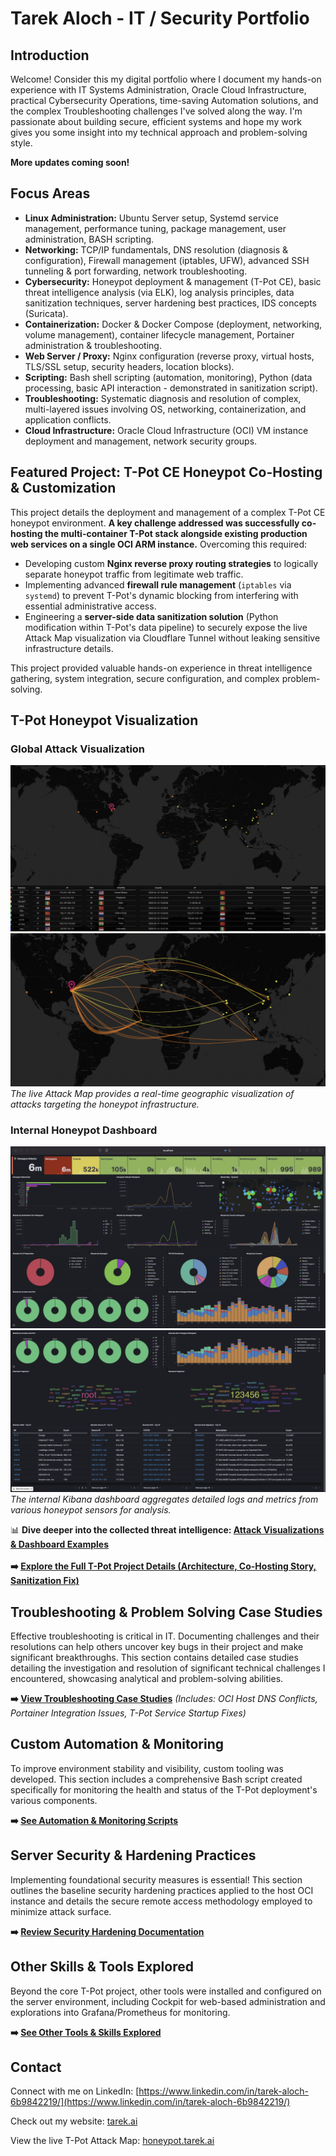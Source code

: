 # Tarek Aloch - IT / Security Portfolio

## Introduction


Welcome! Consider this my digital portfolio where I document my hands-on experience with IT Systems Administration, Oracle Cloud Infrastructure, practical Cybersecurity Operations, time-saving Automation solutions, and the complex Troubleshooting challenges I've solved along the way. I'm passionate about building secure, efficient systems and hope my work gives you some insight into my technical approach and problem-solving style.

**More updates coming soon!** 

## Focus Areas 

*   **Linux Administration:** Ubuntu Server setup, Systemd service management, performance tuning, package management, user administration, BASH scripting.
*   **Networking:** TCP/IP fundamentals, DNS resolution (diagnosis & configuration), Firewall management (iptables, UFW), advanced SSH tunneling & port forwarding, network troubleshooting.
*   **Cybersecurity:** Honeypot deployment & management (T-Pot CE), basic threat intelligence analysis (via ELK), log analysis principles, data sanitization techniques, server hardening best practices, IDS concepts (Suricata).
*   **Containerization:** Docker & Docker Compose (deployment, networking, volume management), container lifecycle management, Portainer administration & troubleshooting.
*   **Web Server / Proxy:** Nginx configuration (reverse proxy, virtual hosts, TLS/SSL setup, security headers, location blocks).
*   **Scripting:** Bash shell scripting (automation, monitoring), Python (data processing, basic API interaction - demonstrated in sanitization script).
*   **Troubleshooting:** Systematic diagnosis and resolution of complex, multi-layered issues involving OS, networking, containerization, and application conflicts.
*   **Cloud Infrastructure:** Oracle Cloud Infrastructure (OCI) VM instance deployment and management, network security groups.

## Featured Project: T-Pot CE Honeypot Co-Hosting & Customization

This project details the deployment and management of a complex T-Pot CE honeypot environment. **A key challenge addressed was successfully co-hosting the multi-container T-Pot stack alongside existing production web services on a single OCI ARM instance.** Overcoming this required:

*   Developing custom **Nginx reverse proxy routing strategies** to logically separate honeypot traffic from legitimate web traffic.
*   Implementing advanced **firewall rule management** (`iptables` via `systemd`) to prevent T-Pot's dynamic blocking from interfering with essential administrative access.
*   Engineering a **server-side data sanitization solution** (Python modification within T-Pot's data pipeline) to securely expose the live Attack Map visualization via Cloudflare Tunnel without leaking sensitive infrastructure details.

This project provided valuable hands-on experience in threat intelligence gathering, system integration, secure configuration, and complex problem-solving.

## T-Pot Honeypot Visualization

### Global Attack Visualization
![T-Pot Attack Map showing global attack origins](./assets/attack_map.png)
![T-Pot Attack Map in action, showing attack details](./assets/attack_map_in_action.png)
*The live Attack Map provides a real-time geographic visualization of attacks targeting the honeypot infrastructure.*

### Internal Honeypot Dashboard
![Top section of Kibana dashboard showing event summaries and metrics](./assets/kibana_top.jpeg)
![Bottom section of Kibana dashboard showing detailed logs and attacker details](./assets/kibana_bottom.jpeg)
*The internal Kibana dashboard aggregates detailed logs and metrics from various honeypot sensors for analysis.*


📊 **Dive deeper into the collected threat intelligence: [Attack Visualizations & Dashboard Examples](./Honeypot_Project_T-Pot_CE/5_Dashboard_Examples/)**
\
\
**➡️ [Explore the Full T-Pot Project Details (Architecture, Co-Hosting Story, Sanitization Fix)](./Honeypot_Project_T-Pot_CE/)**

## Troubleshooting & Problem Solving Case Studies

Effective troubleshooting is critical in IT. Documenting challenges and their resolutions can help others uncover key bugs in their project and make significant breakthroughs. This section contains detailed case studies detailing the investigation and resolution of significant technical challenges I encountered, showcasing analytical and problem-solving abilities.

**➡️ [View Troubleshooting Case Studies](./Troubleshooting_Case_Studies/)**
*(Includes: OCI Host DNS Conflicts, Portainer Integration Issues, T-Pot Service Startup Fixes)*

## Custom Automation & Monitoring

To improve environment stability and visibility, custom tooling was developed. This section includes a comprehensive Bash script created specifically for monitoring the health and status of the T-Pot deployment's various components.

**➡️ [See Automation & Monitoring Scripts](./Custom_Automation_And_Monitoring/)**

## Server Security & Hardening Practices

Implementing foundational security measures is essential! This section outlines the baseline security hardening practices applied to the host OCI instance and details the secure remote access methodology employed to minimize attack surface.

**➡️ [Review Security Hardening Documentation](./Server_Security_Hardening/)**

## Other Skills & Tools Explored

Beyond the core T-Pot project, other tools were installed and configured on the server environment, including Cockpit for web-based administration and explorations into Grafana/Prometheus for monitoring.

**➡️ [See Other Tools & Skills Explored](./Other_Skills_And_Tools_Explored/)**

## Contact

Connect with me on LinkedIn: [https://www.linkedin.com/in/tarek-aloch-6b9842219/](https://www.linkedin.com/in/tarek-aloch-6b9842219/)

Check out my website: [tarek.ai](https://tarek.ai)

View the live T-Pot Attack Map: [honeypot.tarek.ai](https://honeypot.tarek.ai)


